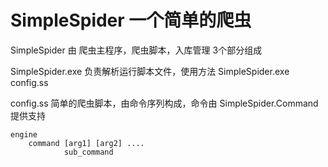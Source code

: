 # SimpleSpider 一个简单的爬虫
SimpleSpider 由 爬虫主程序，爬虫脚本，入库管理 3个部分组成

SimpleSpider.exe 负责解析运行脚本文件，使用方法
	SimpleSpider.exe config.ss

config.ss 简单的爬虫脚本，由命令序列构成，命令由 SimpleSpider.Command 提供支持
```
engine
	command [arg1] [arg2] ....
			sub_command
```

